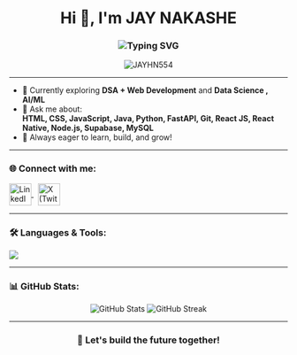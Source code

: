 <h1 align="center">
  Hi 👋, I'm JAY NAKASHE
</h1>
<h3 align="center">
  <img src="https://readme-typing-svg.herokuapp.com?font=Fira+Code&weight=500&size=22&pause=1000&color=58A6FF&width=435&lines=Passionate+Software+Developer;Web+Development+%26+Data+Analytics+Enthusiast;Lifelong+Learner+%26+Tech+Explorer" alt="Typing SVG" />
</h3>

<p align="center">
  <img src="https://komarev.com/ghpvc/?username=JAYHN554&label=Profile%20views&color=0e75b6&style=flat" alt="JAYHN554" />
</p>

---

- 🌱 Currently exploring **DSA + Web Development** and **Data Science , AI/ML**  
- 💬 Ask me about:  
  **HTML, CSS, JavaScript, Java, Python, FastAPI, Git, React JS, React Native, Node.js, Supabase, MySQL**  
- 🚀 Always eager to learn, build, and grow!

---

<h3 align="left">🌐 Connect with me:</h3>
<p align="left">
  <a href="https://www.linkedin.com/in/jay-nakashe-a93a55249/" target="_blank">
    <img align="center" src="https://skillicons.dev/icons?i=linkedin" alt="LinkedIn" height="40"/>
  </a>
  &nbsp;
  <a href="https://x.com/Jay_050504" target="_blank"> <!-- Replace with your actual X/Twitter link -->
    <img align="center" src="https://skillicons.dev/icons?i=twitter" alt="X (Twitter)" height="40"/>
  </a>
</p>

---

<h3 align="left">🛠️ Languages & Tools:</h3>
<p align="left">
  <img src="https://skillicons.dev/icons?i=html,css,js,java,cpp,python,fastapi,react,reactnative,nodejs,express,supabase,tailwind,bootstrap,sass,mysql,postgres,git" />
</p>

---

<h3 align="left">📊 GitHub Stats:</h3>
<p align="center">
  <img src="https://github-readme-stats.vercel.app/api?username=JAYHN554&show_icons=true&theme=github_dark&hide_border=true" alt="GitHub Stats" />
  <img src="https://github-readme-streak-stats.herokuapp.com/?user=JAYHN554&theme=github-dark&hide_border=true" alt="GitHub Streak" />
</p>

---

<h3 align="center">🚀 Let's build the future together!</h3>
